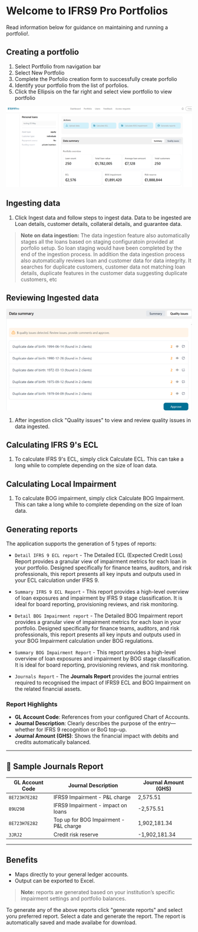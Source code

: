 # Welcome to IFRS9 Pro Portfolios

Read information below for guidance on maintaining and running a portfolio!.

## Creating a portfolio

1. Select Portfolio from navigation bar
2. Select New Portfolio
3. Complete the Porfolio creation form to successfully create porfolio
4. Identify your portfolio from the list of porfolios.
5. Click the Ellipsis on the far right and select view portfolio to view portfolio


![Account_invitation Screenshot](assets/portfolio_view.PNG)
## Ingesting data

1. Click Ingest data and follow steps to ingest data. Data to be ingested are Loan details, customer details, collateral details, and guarantee data.
> **Note on data ingestion:** The data ingestion feature also automatically stages all the loans based on staging configuratoin provided at porfolio setup. So loan staging would have been completed by the end of the ingestion process. In addition the data ingestion process also automatically reviews loan and customer data for data integrity. It searches for duplicate customers, customer data not matching loan details, duplicate features in the customer data suggesting duplicate customers, etc



## Reviewing Ingested data

![Account_invitation Screenshot](assets/quality_issues.PNG)

1. After ingestion click "Quality issues" to view and review quality issues in data ingested.


## Calculating IFRS 9's ECL

1. To calculate IFRS 9's ECL, simply click Calculate ECL. This can take a long while to complete depending on the size of loan data.


## Calculating Local Impairment

1. To calculate BOG impairment, simply click Calculate BOG Impairment. This can take a long while to complete depending on the size of loan data.

## Generating reports
The application supports the generation of 5 types of reports:

* `Detail IFRS 9 ECL report` - The Detailed ECL (Expected Credit Loss) Report provides a granular view of impairment metrics for each loan in your portfolio. Designed specifically for finance teams, auditors, and risk professionals, this report presents all key inputs and outputs used in your ECL calculation under IFRS 9.

* `Summary IFRS 9 ECL Report` - This report provides a high-level overview of loan exposures and impairment by IFRS 9 stage classification. It is ideal for board reporting, provisioning reviews, and risk monitoring.

* `Detail BOG Impairment report` - The Detailed BOG Impairment report provides a granular view of impairment metrics for each loan in your portfolio. Designed specifically for finance teams, auditors, and risk professionals, this report presents all key inputs and outputs used in your BOG Impairment calculation under BOG regulations.

* `Summary BOG Impairment Report` - This report provides a high-level overview of loan exposures and impairment by BOG stage classification. It is ideal for board reporting, provisioning reviews, and risk monitoring.



* `Journals Report` - The **Journals Report** provides the journal entries required to recognised the impact of IFRS9 ECL and BOG Impairment on the related financial assets. 

### Report Highlights

- **GL Account Code**: References from your configured Chart of Accounts.
- **Journal Description**: Clearly describes the purpose of the entry—whether for IFRS 9 recognition or BoG top-up.
- **Journal Amount (GHS)**: Shows the financial impact with debits and credits automatically balanced.

---

## 📘 Sample Journals Report

| GL Account Code | Journal Description                              | Journal Amount (GHS) |
|-----------------|---------------------------------------------------|----------------------|
| `8E723H7E282`   | IFRS9 Impairment - P&L charge                     | 2,575.51             |
| `89U298`        | IFRS9 Impairment - impact on loans                | -2,575.51            |
| `8E723H7E282`   | Top up for BOG Impairment - P&L charge            | 1,902,181.34         |
| `3JRJ2`         | Credit risk reserve                               | -1,902,181.34        |

---

## Benefits

- Maps directly to your general ledger accounts.
- Output can be exported to Excel.

> **Note:** reports are generated based on your institution’s specific impairment settings and portfolio balances.


To generate any of the above reports click "generate reports" and select yoru preferred report. Select a date and generate the report. The report is automatically saved and made availabe for download.


